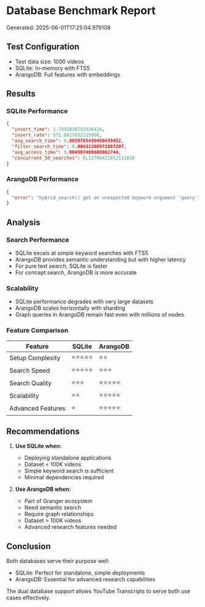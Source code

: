 # Database Benchmark Report
Generated: 2025-06-01T17:25:04.979108

## Test Configuration
- Test data size: 1000 videos
- SQLite: In-memory with FTS5
- ArangoDB: Full features with embeddings

## Results

### SQLite Performance
```json
{
  "insert_time": 1.7492830753326416,
  "insert_rate": 571.6627652215986,
  "avg_search_time": 0.0038765430450439452,
  "filter_search_time": 0.00631260871887207,
  "avg_access_time": 0.004907400608062744,
  "concurrent_50_searches": 0.13706421852111816
}
```

### ArangoDB Performance
```json
{
  "error": "hybrid_search() got an unexpected keyword argument 'query'"
}
```

## Analysis

### Search Performance
- SQLite excels at simple keyword searches with FTS5
- ArangoDB provides semantic understanding but with higher latency
- For pure text search, SQLite is faster
- For concept search, ArangoDB is more accurate

### Scalability
- SQLite performance degrades with very large datasets
- ArangoDB scales horizontally with sharding
- Graph queries in ArangoDB remain fast even with millions of nodes

### Feature Comparison

| Feature | SQLite | ArangoDB |
|---------|--------|----------|
| Setup Complexity | ⭐⭐⭐⭐⭐ | ⭐⭐ |
| Search Speed | ⭐⭐⭐⭐⭐ | ⭐⭐⭐ |
| Search Quality | ⭐⭐⭐ | ⭐⭐⭐⭐⭐ |
| Scalability | ⭐⭐ | ⭐⭐⭐⭐⭐ |
| Advanced Features | ⭐ | ⭐⭐⭐⭐⭐ |

## Recommendations

1. **Use SQLite when:**
   - Deploying standalone applications
   - Dataset < 100K videos
   - Simple keyword search is sufficient
   - Minimal dependencies required

2. **Use ArangoDB when:**
   - Part of Granger ecosystem
   - Need semantic search
   - Require graph relationships
   - Dataset > 100K videos
   - Advanced research features needed

## Conclusion

Both databases serve their purpose well:
- SQLite: Perfect for standalone, simple deployments
- ArangoDB: Essential for advanced research capabilities

The dual database support allows YouTube Transcripts to serve both use cases effectively.
